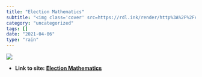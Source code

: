 ```yaml
---
title: "Election Mathematics"
subtitle: "<img class='cover' src=https://rdl.ink/render/http%3A%2F%2Felectionmathematics.org>"
category: "uncategorized"
tags: []
date: "2021-04-06"
type: "rain"
---
```

<img class="cover" src=https://rdl.ink/render/http%3A%2F%2Felectionmathematics.org>


* **Link to site:** **[Election Mathematics](http://electionmathematics.org)**